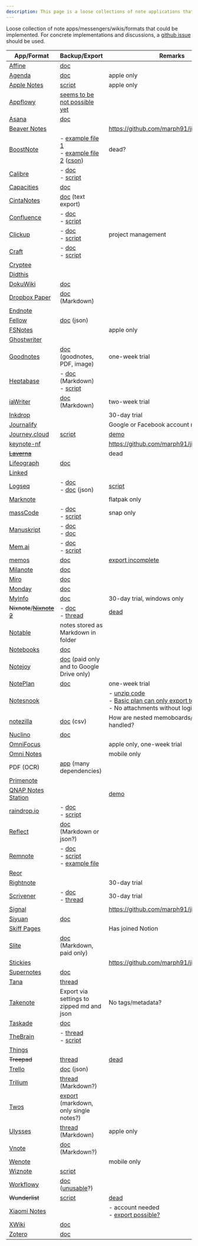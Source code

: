 ```yaml
---
description: This page is a loose collections of note applications that aren't supported by Jimmy, yet.
---
```


Loose collection of note apps/messengers/wikis/formats that could be implemented. For concrete implementations and discussions, a [github issue](https://github.com/marph91/jimmy/issues) should be used.

| App/Format | Backup/Export | Remarks |
| --- | --- | --- |
| [Affine](https://github.com/toeverything/AFFiNE) | [doc](https://docs.affine.pro/docs/settings) |     |
| [Agenda](https://agenda.com/) | [doc](https://agenda.community/t/sharing-import-export-and-printing/56) | apple only |
| [Apple Notes](https://www.icloud.com/notes) | [script](https://github.com/mattrose/AppleNotes2Joplin) | apple only |
| [Appflowy](https://appflowy.io/) | [seems to be not possible yet](https://github.com/AppFlowy-IO/AppFlowy/issues/4387) |     |
| [Asana](https://asana.com/) | [doc](https://help.taskade.com/en/articles/8958607-import-from-asana) |     |
| [Beaver Notes](https://beavernotes.com/) |     | https://github.com/marph91/jimmy/issues/52 |
| [BoostNote](https://boostnote.io/) | - [example file 1](https://github.com/bitoffdev/sovereign-note/tree/main/tests/resources/example-boostnote-collection) <br>- [example file 2](https://github.com/notable/dumper/tree/80b2ccbe4a3a70e57d269d789126375506ba504e/test/source/boostnote) ([cson](https://pypi.org/project/cson/)) | dead? |
| [Calibre](https://calibre-ebook.com/) | - [doc](https://manual.calibre-ebook.com/en/faq.html#how-do-i-move-my-calibre-data-from-one-computer-to-another) <br>- [script](https://github.com/Mick2nd/Calibre-Import) |     |
| [Capacities](https://capacities.io/) | [doc](https://docs.capacities.io/reference/export#export) |     |
| [CintaNotes](http://cintanotes.com/) | [doc](http://cintanotes.com/help/#export) (text export) |     |
| [Confluence](https://www.atlassian.com/software/confluence) | - [doc](https://support.atlassian.com/confluence-cloud/docs/export-content-to-word-pdf-html-and-xml/#Export-a-space) <br>- [script](https://github.com/KkEi34/confluence-to-obsidian-plugin) |     |
| [Clickup](https://clickup.com/) | - [doc](https://help.clickup.com/hc/en-us/articles/6310551109527-Task-data-export) <br>- [script](https://github.com/jordanbates/clickup_to_joplin) | project management |
| [Craft](https://www.craft.do/) | - [doc](https://support.craft.do/hc/en-us/articles/4418134683665-Exporting-documents-from-Craft) <br>- [script](https://github.com/coofdy/craft-to-obsidian) |     |
| [Cryptee](https://crypt.ee/) |     |     |
| [Didthis](https://didthis.app/) |     |     |
| [DokuWiki](https://www.dokuwiki.org/) | [doc](https://www.dokuwiki.org/faq:backup) |     |
| [Dropbox Paper](https://paper.dropbox.com/) | [doc](https://help.dropbox.com/de-de/view-edit/paper-export-docs) (Markdown) |     |
| [Endnote](https://web.endnote.com/) |     |     |
| [Fellow](https://fellow.app/) | [doc](https://help.fellow.app/en/articles/5451749-how-to-export-personal-data) (json) |     |
| [FSNotes](https://fsnot.es/) |     | apple only |
| [Ghostwriter](https://kde.github.io/ghostwriter/) |     |     |
| [Goodnotes](https://www.goodnotes.com/) | [doc](https://support.goodnotes.com/hc/en-us/articles/7353742824975-Export-documents-or-pages#export-documents-or-pages-0-0) (goodnotes, PDF, image) | one-week trial |
| [Heptabase](https://heptabase.com/) | - [doc](https://wiki.heptabase.com/how-sustainable-is-heptabase) (Markdown) <br>- [script](https://github.com/link-ding/Heptabase-Export) |     |
| [iaWriter](https://ia.net/writer) | [doc](https://ia.net/writer/support/preview/export-share-print) (Markdown) | two-week trial |
| [Inkdrop](https://www.inkdrop.app/) |     | 30-day trial |
| [Journalify](https://www.journalify.com/) |     | Google or Facebook account needed |
| [Journey.cloud](https://journey.cloud/) | [script](https://github.com/davep/journey2md) | [demo](https://journey.cloud/app/timeline) |
| [keynote-nf](https://github.com/dpradov/keynote-nf) |     | <https://github.com/marph91/jimmy/issues/3> |
| [~~Laverna~~](https://laverna.cc/) |     | dead |
| [Lifeograph](https://sourceforge.net/projects/lifeograph/) | [doc](https://lifeograph.sourceforge.net/doku.php) |     |
| [Linked](https://github.com/lostdesign/linked) |     |     |
| [Logseq](https://logseq.com/) | - [doc](https://help.taskade.com/en/articles/8958600-import-from-logseq) <br>- [doc](https://randomgeekery.org/post/2022/03/logseq-export-formats/) (json) | [script](https://github.com/NishantTharani/LogSeqToObsidian) |
| [Marknote](https://apps.kde.org/de/marknote/) |     | flatpak only |
| [massCode](https://masscode.io/) | - [doc](https://masscode.io/documentation/essentials/storage.html) <br>- [script](https://discourse.joplinapp.org/t/masscode2md/38607) | snap only |
| [Manuskript](https://www.theologeek.ch/manuskript/) | - [doc](https://www.theologeek.ch/manuskript/2016/03/31/open-plain-text-file-format/) <br>- [doc](https://github.com/olivierkes/manuskript/wiki/Import-and-Export-capabilities) |     |
| [Mem.ai](https://get.mem.ai/) | - [doc](https://support.mem.ai/article/73-exporting-your-mems) <br>- [script](https://github.com/jack-song/MigrateMem) |     |
| [memos](https://github.com/usememos/memos) | [doc](https://github.com/usememos/memos/pull/2854) | [export incomplete](https://github.com/usememos/memos/issues/3295) |
| [Milanote](https://milanote.com/) | [doc](https://help.milanote.com/en/articles/111395-exporting-your-work) |     |
| [Miro](https://miro.com/) | [doc](https://help.taskade.com/en/articles/8958608-import-from-miro) |     |
| [Monday](https://monday.com/) | [doc](https://help.taskade.com/en/articles/8958596-import-from-monday) |     |
| [MyInfo](https://www.myinfoapp.com/) | [doc](https://www.myinfoapp.com/features) | 30-day trial, windows only |
| ~~Nixnote~~/[~~Nixnote 2~~](https://github.com/baumgarr/Nixnote2) | - [doc](https://github.com/baumgarr/nixnote2/issues/483) <br>- [thread](https://discourse.joplinapp.org/t/import-from-nixnote/183/7) | [dead](https://github.com/robert7/nixnote2/issues/181) |
| [Notable](https://notable.app/) | notes stored as Markdown in folder |     |
| [Notebooks](https://www.notebooksapp.com/) | [doc](https://www.notebooksapp.com/ios/backup/) |     |
| [Notejoy](https://notejoy.com/) | [doc](https://notejoy.com/help/export-notes) (paid only and to Google Drive only) |     |
| [NotePlan](https://noteplan.co/) | [doc](https://help.noteplan.co/article/32-how-to-make-a-backup-of-my-notes) | one-week trial |
| [Notesnook](https://notesnook.com/) |     | - [unzip code](https://github.com/streetwriters/notesnook/blob/1f0fc83a7c5694eeda17dc70f35d69ca0df26bf2/apps/web/src/utils/compressor.ts#L44-L55) <br>- [Basic plan can only export to text](https://notesnook.com/pricing/) <br>- No attachments without login |
| [notezilla](https://www.conceptworld.com/Notezilla) | [doc](https://www.conceptworld.com/Notezilla) (csv) | How are nested memoboards/notebooks handled? |
| [Nuclino](https://www.nuclino.com/) | [doc](https://help.nuclino.com/fb60e6f6-export-a-workspace) |     |
| [OmniFocus](https://www.omnigroup.com/omnifocus) |     | apple only, one-week trial |
| [Omni Notes](https://omninotes.app/) |     | mobile only |
| PDF (OCR) | [app](https://github.com/VikParuchuri/marker) (many dependencies) |     |
| [Primenote](https://gitlab.com/william.belanger/primenote) |     |     |
| [QNAP Notes Station](https://www.qnap.com/de-de/software/notes-station) |     | [demo](https://www.qnap.com/de-de/live-demo) |
| [raindrop.io](https://raindrop.io/) | - [doc](https://help.raindrop.io/backups) <br>- [script](https://github.com/bobscott45/raindrop2enex) |     |
| [Reflect](https://reflect.app/) | [doc](https://reflect.academy/import-export-backups) (Markdown or json?) |     |
| [Remnote](https://www.remnote.com/) | - [doc](https://help.remnote.com/en/articles/7898019-exporting-notes#h_fffe55a9a8) <br>- [script](https://github.com/AnweshGangula/PKMigrator/tree/main/Remnote2Obsidian) <br>- [example file](https://github.com/AnweshGangula/PKMigrator/blob/main/Data/RemNote_Export_August_23rd_2021_Guest_json.zip) |     |
| [Reor](https://github.com/reorproject/reor) |     |     |
| [Rightnote](https://www.bauerapps.com/rightnote/) |     | 30-day trial |
| [Scrivener](https://www.literatureandlatte.com/scrivener/overview) | - [doc](https://www.literatureandlatte.com/how-to-export-scrivener-projects-and-why-you-might-want-to) <br>- [thread](https://github.com/obsidianmd/obsidian-importer/issues/30) | 30-day trial |
| [Signal](https://signal.org/de/) |     | <https://github.com/marph91/jimmy/issues/8> |
| [Siyuan](https://github.com/siyuan-note/siyuan) | [doc](https://github.com/siyuan-note/siyuan?tab=readme-ov-file#does-it-support-data-synchronization-through-a-third-party-sync-disk) |     |
| [Skiff Pages](https://skiff.com/pages) |     | Has joined Notion |
| [Slite](https://slite.com/) | [doc](https://slite.slite.page/p/GB20MuMNuUTvwM/Backing-Up-Your-Data) (Markdown, paid only) |     |
| [Stickies](https://www.zhornsoftware.co.uk/stickies/) |     | <https://github.com/marph91/jimmy/issues/4> |
| [Supernotes](https://supernotes.app/) | [doc](https://help.supernotes.app/en/articles/3068672-printing-exporting#h_f37e2930e4) |     |
| [Tana](https://tana.inc/) | [thread](https://www.reddit.com/r/TanaInc/comments/13jjiwi/comment/jkgca57/) |     |
| [Takenote](https://takenote.ai/) | Export via settings to zipped md and json | No tags/metadata? |
| [Taskade](https://www.taskade.com/) | [doc](https://help.taskade.com/en/collections/8400888-export) |     |
| [TheBrain](https://www.thebrain.com/) | - [thread](https://forums.thebrain.com/post/exporting-brain-possible-9725592) <br>- [script](https://github.com/sanderdatema/thebrain2markdown) |     |
| [Things](https://culturedcode.com/things/) |     |     |
| ~~Treepad~~ | [thread](https://discourse.joplinapp.org/t/how-can-i-export-html-notes-from-treepad/27554) | [dead](https://www.myinfoapp.com/blog/what-happened-to-treepad) |
| [Trello](https://trello.com/) | [doc](https://support.atlassian.com/trello/docs/exporting-data-from-trello/) (json) |     |
| [Trilium](https://github.com/zadam/trilium) | [thread](https://github.com/zadam/trilium/discussions/2827) (Markdown?) |     |
| [Twos](https://www.twosapp.com/) | [export](https://www.twosapp.com/export) (markdown, only single notes?) |     |
| [Ulysses](https://ulysses.app/) | [thread](https://github.com/obsidianmd/obsidian-importer/issues/18) (Markdown) | apple only |
| [Vnote](https://github.com/vnotex/vnote) | [doc](https://app.vnote.fun/en_us/#!docs/Users/Export.md) (Markdown?) |     |
| [Wenote](https://play.google.com/store/apps/details?id=com.yocto.wenote) |     | mobile only |
| [Wiznote](https://www.wiz.cn/) | [script](https://github.com/scher000/wiz2joplin) |     |
| [Workflowy](https://workflowy.com/) | [doc](https://workflowy.com/learn/exporting/) ([unusable](https://www.reddit.com/r/Workflowy/comments/1czcchy/exporting_with_images/)?) |     |
| ~~Wunderlist~~ | [script](https://github.com/eschlot/Wunderlist2Joplin) | [dead](https://www.microsoft.com/en-us/microsoft-365/blog/2017/04/19/introducing-microsoft-to-do-now-available-in-preview/) |
| [Xiaomi Notes](https://i.mi.com/note/h5) |     | - account needed <br>- [export possible?](https://www.reddit.com/r/Xiaomi/comments/je76bz/is_there_any_way_to_export_all_your_notes_stored/) |
| [XWiki](https://www.xwiki.org/) | [doc](https://www.xwiki.org/xwiki/bin/view/Documentation/UserGuide/Features/Exports) |     |
| [Zotero](https://www.zotero.org/) | [doc](https://www.zotero.org/support/kb/exporting) |     |
